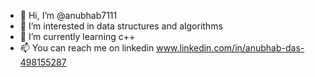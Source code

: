 - 👋 Hi, I’m @anubhab7111
- 👀 I’m interested in data structures and algorithms
- 🌱 I’m currently learning c++
- 📫 You can reach me on linkedin www.linkedin.com/in/anubhab-das-498155287 



<!---
anubhab7111/anubhab7111 is a ✨ special ✨ repository because its `README.md` (this file) appears on your GitHub profile.
You can click the Preview link to take a look at your changes.
--->

